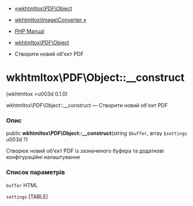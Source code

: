 - [«wkhtmltox\PDF\Object](class.wkhtmltox-pdf-object.md)
- [wkhtmltox\Image\Converter »](class.wkhtmltox-image-converter.md)

- [PHP Manual](index.md)
- [wkhtmltox\PDF\Object](class.wkhtmltox-pdf-object.md)
- Створити новий об'єкт PDF

# wkhtmltox\PDF\Object::\_\_construct

(wkhtmltox \>u003d 0.1.0)

wkhtmltox\PDF\Object::\_\_construct — Створити новий об'єкт PDF

### Опис

public **wkhtmltox\PDF\Object::\_\_construct**(string `$buffer`, array
`$settings` u003d ?)

Створює новий об'єкт PDF із зазначеного буфера та додаткові
конфігураційні налаштування

### Список параметрів

`buffer`
HTML

`settings`
[TABLE]
